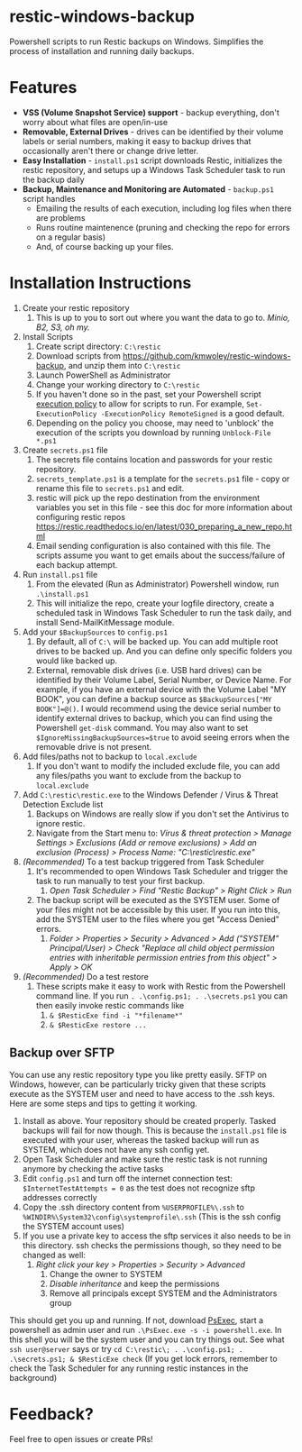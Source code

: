# restic-windows-backup
Powershell scripts to run Restic backups on Windows.
Simplifies the process of installation and running daily backups.

# Features
* **VSS (Volume Snapshot Service) support** - backup everything, don't worry about what files are open/in-use
* **Removable, External Drives** - drives can be identified by their volume labels or serial numbers, making it easy to backup drives that occasionally aren't there or change drive letter.
* **Easy Installation** - `install.ps1` script downloads Restic, initializes the restic repository, and setups up a Windows Task Scheduler task to run the backup daily
* **Backup, Maintenance and Monitoring are Automated** - `backup.ps1` script handles
  * Emailing the results of each execution, including log files when there are problems
  * Runs routine maintenence (pruning and checking the repo for errors on a regular basis)
  * And, of course backing up your files.
  
# Installation Instructions

1. Create your restic repository
   1. This is up to you to sort out where you want the data to go to. *Minio, B2, S3, oh my.*
1. Install Scripts
   1. Create script directory: `C:\restic`
   1. Download scripts from https://github.com/kmwoley/restic-windows-backup, and unzip them into `C:\restic`
   1. Launch PowerShell as Administrator
   1. Change your working directory to `C:\restic`
   1. If you haven't done so in the past, set your Powershell script [execution policy](https://docs.microsoft.com/en-us/powershell/module/microsoft.powershell.core/about/about_execution_policies?view=powershell-7.1) to allow for scripts to run. For example, `Set-ExecutionPolicy -ExecutionPolicy RemoteSigned` is a good default.
   1. Depending on the policy you choose, may need to 'unblock' the execution of the scripts you download by running `Unblock-File *.ps1`
1. Create `secrets.ps1` file
   1. The secrets file contains location and passwords for your restic repository.
   1. `secrets_template.ps1` is a template for the `secrets.ps1` file - copy or rename this file to `secrets.ps1` and edit.
   1. restic will pick up the repo destination from the environment variables you set in this file - see this doc for more information about configuring restic repos https://restic.readthedocs.io/en/latest/030_preparing_a_new_repo.html
   1. Email sending configuration is also contained with this file. The scripts assume you want to get emails about the success/failure of each backup attempt.
1. Run `install.ps1` file
   1. From the elevated (Run as Administrator) Powershell window, run `.\install.ps1`
   1. This will initialize the repo, create your logfile directory, create a scheduled task in Windows Task Scheduler to run the task daily, and install Send-MailKitMessage module.
1. Add your `$BackupSources` to `config.ps1`
   1. By default, all of `C:\` will be backed up. You can add multiple root drives to be backed up. And you can define only specific folders you would like backed up.
   1. External, removable disk drives (i.e. USB hard drives) can be identified by their Volume Label, Serial Number, or Device Name. For example, if you have an external device with the Volume Label "MY BOOK", you can define a backup source as `$BackupSources["MY BOOK"]=@()`. I would recommend using the device serial number to identify external drives to backup, which you can find using the Powershell `get-disk` command. You may also want to set `$IgnoreMissingBackupSources=$true` to avoid seeing errors when the removable drive is not present.
1. Add files/paths not to backup to `local.exclude`
   1. If you don't want to modify the included exclude file, you can add any files/paths you want to exclude from the backup to `local.exclude`
1. Add `C:\restic\restic.exe` to the Windows Defender / Virus & Threat Detection Exclude list
   1. Backups on Windows are really slow if you don't set the Antivirus to ignore restic.
   1. Navigate from the Start menu to: *Virus & threat protection > Manage Settings > Exclusions (Add or remove exclusions) > Add an exclusion (Process) > Process Name: "C:\restic\restic.exe"*
1. *(Recommended)* To a test backup triggered from Task Scheduler
   1. It's recommended to open Windows Task Scheduler and trigger the task to run manually to test your first backup.
      1. *Open Task Scheduler > Find "Restic Backup" > Right Click > Run*
   1. The backup script will be executed as the SYSTEM user. Some of your files might not be accessible by this user. If you run into this, add the SYSTEM user to the files where you get "Access Denied" errors.
      1. *Folder > Properties > Security > Advanced > Add ("SYSTEM" Principal/User) > Check "Replace all child object permission entries with inheritable permission entries from this object" > Apply > OK*
1. *(Recommended)* Do a test restore
   1. These scripts make it easy to work with Restic from the Powershell command line. If you run `. .\config.ps1; . .\secrets.ps1` you can then easily invoke restic commands like 
      1. `& $ResticExe find -i "*filename*"`
      1. `& $ResticExe restore ...`

## Backup over SFTP

You can use any restic repository type you like pretty easily. SFTP on Windows, however, can be particularly tricky given that these scripts execute as the SYSTEM user and need to have access to the .ssh keys. Here are some steps and tips to getting it working.

1. Install as above. Your repository should be created properly. Tasked backups will fail for now though. This is because the `install.ps1` file is executed with your user, whereas the tasked backup will run as SYSTEM, which does not have any ssh config yet.
1. Open Task Scheduler and make sure the restic task is not running anymore by checking the active tasks
1. Edit `config.ps1` and turn off the internet connection test: `$InternetTestAttempts = 0` as the test does not recognize sftp addresses correctly
1. Copy the .ssh directory content from `%USERPROFILE%\.ssh` to `%WINDIR%\System32\config\systemprofile\.ssh` (This is the ssh config the SYSTEM account uses)
1. If you use a private key to access the sftp services it also needs to be in this directory. ssh checks the permissions though, so they need to be changed as well:
	1. *Right click your key > Properties > Security > Advanced*
		1. Change the owner to SYSTEM
		1. *Disable inheritance* and keep the permissions
		1. Remove all principals except SYSTEM and the Administrators group 

This should get you up and running. If not, download [PsExec](https://docs.microsoft.com/en-us/sysinternals/downloads/psexec), start a powershell as admin user and run `.\PsExec.exe -s -i powershell.exe`. In this shell you will be the system user and you can try things out. See what `ssh user@server` says or try `cd C:\restic\; . .\config.ps1; . .\secrets.ps1; & $ResticExe check` (If you get lock errors, remember to check the Task Scheduler for any running restic instances in the background) 

# Feedback?
Feel free to open issues or create PRs!
